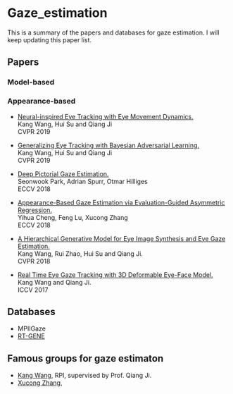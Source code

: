 # Gaze_estimation
This is a summary of the papers and databases for gaze estimation. I will keep updating this paper list.

## Papers

### Model-based 

### Appearance-based

* [Neural-inspired Eye Tracking with Eye Movement Dynamics.](http://homepages.rpi.edu/~wangk10/papers/wang2019neural.pdf) </br>
Kang Wang, Hui Su and Qiang Ji </br>
CVPR 2019

* [Generalizing Eye Tracking with Bayesian Adversarial Learning.](http://homepages.rpi.edu/~wangk10/papers/wang2019generalize.pdf) </br>
Kang Wang, Hui Su and Qiang Ji </br>
CVPR 2019

* [Deep Pictorial Gaze Estimation.](http://openaccess.thecvf.com/content_ECCV_2018/papers/Seonwook_Park_Deep_Pictorial_Gaze_ECCV_2018_paper.pdf) </br>
Seonwook Park, Adrian Spurr, Otmar Hilliges </br>
ECCV 2018

* [Appearance-Based Gaze Estimation via Evaluation-Guided Asymmetric Regression.](http://openaccess.thecvf.com/content_ECCV_2018/papers/Yihua_Cheng_Appearance-Based_Gaze_Estimation_ECCV_2018_paper.pdf) </br>
Yihua Cheng, Feng Lu, Xucong Zhang </br>
ECCV 2018

* [A Hierarchical Generative Model for Eye Image Synthesis and Eye Gaze Estimation.](http://homepages.rpi.edu/~wangk10/papers/wang2018_hgm.pdf) </br>
Kang Wang, Rui Zhao, Hui Su and Qiang Ji. </br>
CVPR 2018 </br>

* [Real Time Eye Gaze Tracking with 3D Deformable Eye-Face Model.](http://homepages.rpi.edu/~wangk10/papers/wang2017_webcam.pdf) </br>
Kang Wang and Qiang Ji. </br>
ICCV 2017 </br>


## Databases

* MPIIGaze
* [RT-GENE](http://openaccess.thecvf.com/content_ECCV_2018/papers/Tobias_Fischer_RT-GENE_Real-Time_Eye_ECCV_2018_paper.pdf) 

## Famous groups for gaze estimaton
* [Kang Wang](http://homepages.rpi.edu/~wangk10/), RPI, supervised by Prof. Qiang Ji.
* [Xucong Zhang](https://perceptual.mpi-inf.mpg.de/people/xucong-zhang/),
